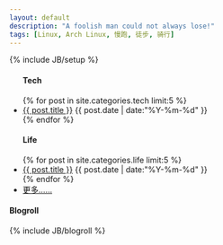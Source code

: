 ```yaml
---
layout: default
description: "A foolish man could not always lose!"
tags: [Linux, Arch Linux, 慢跑, 徒步, 骑行]
---
```

{% include JB/setup %}

<div id="board">
<div class="row">
  <ul id="posts">
    <h4>Tech</h4>
    {% for post in site.categories.tech limit:5 %}
      <li>
        <a href="{{ BASE_PATH }}{{ post.url }}" title="{{ post.description }}">{{ post.title }}</a>
        <time datetime="{{ post.date | date:"%Y-%m-%d" }}">{{ post.date | date:"%Y-%m-%d" }}</time>
      </li>
    {% endfor %}
    <h4>Life</h4>
    {% for post in site.categories.life limit:5 %}
      <li>
        <a href="{{ BASE_PATH }}{{ post.url }}" title="{{ post.description }}" altbg="red" altcolor="yellow" altborder="yellow">{{ post.title }}</a>
        <time datetime="{{ post.date | date:"%Y-%m-%d" }}">{{ post.date | date:"%Y-%m-%d" }}</time>
      </li>
    {% endfor %}
    <li><a href="/categories.html" title="分类">更多……</a></li>
  </ul>
  <div class="sidebar">
    <h4>Blogroll</h4>
    {% include JB/blogroll %}
  </div>
</div>
</div>
